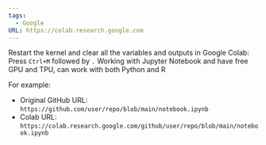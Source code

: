 ```yaml
---
tags:
  - Google
URL: https://colab.research.google.com
---
```

Restart the kernel and clear all the variables and outputs in Google Colab: Press `Ctrl+M` followed by `.`
Working with Jupyter Notebook and have free GPU and TPU, can work with both Python and R

For example:

- Original GitHub URL: `https://github.com/user/repo/blob/main/notebook.ipynb`
- Colab URL: `https://colab.research.google.com/github/user/repo/blob/main/notebook.ipynb`